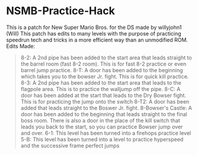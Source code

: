 # NSMB-Practice-Hack
This is a patch for New Super Mario Bros. for the DS made by willyjohn1 (Will)
This patch has edits to many levels with the purpose of practicing speedrun tech and tricks in a more efficient way than an unmodified ROM.
Edits Made:
  > 8-2: A 2nd pipe has been added to the start area that leads straight to the barrel room (fast 8-2 room). This is for fast 8-2 practice or even barrel jump practice.
  > 8-T: A door has been added to the beginning which takes you to the bowser Jr. fight. This is for quick kill practice.
  > 8-3: A 2nd pipe has been added to the start area that leads to the flagpole area. This is to practice the walljump off the pipe.
  > 8-C: A door has been added at the start that leads to the Dry Bowser fight. This is for practicing the jump onto the switch
  > 8-T2: A door has been added that leads straight to the Boswer Jr. fight.
  > 8-Bowser's Castle: A door has been added to the beginning that leads straight to the final boss room. There is also a door in the place of the kill switch that leads you back to the start, so you can practice Bowser jump over and over.
  > 6-1: This level has been turned into a firehops practice level
  > 5-B: This level has been turned into a level to practice hyperspeed and the successive frame perfect jumps
